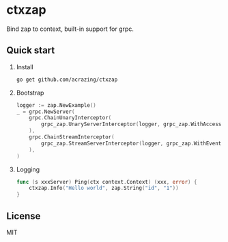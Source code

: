 # ctxzap

Bind zap to context, built-in support for grpc.

## Quick start

1. Install

   ```bash
   go get github.com/acrazing/ctxzap
   ```

2. Bootstrap

    ```go
    logger := zap.NewExample()
    _ = grpc.NewServer(
        grpc.ChainUnaryInterceptor(
            grpc_zap.UnaryServerInterceptor(logger, grpc_zap.WithAccessLog(true, true)),
        ),
        grpc.ChainStreamInterceptor(
            grpc_zap.StreamServerInterceptor(logger, grpc_zap.WithEventLog(true, true)),
        ),
    )

    ```

3. Logging

    ```go
    func (s xxxServer) Ping(ctx context.Context) (xxx, error) {
        ctxzap.Info("Hello world", zap.String("id", "1"))
    }

    ```

## License

MIT
